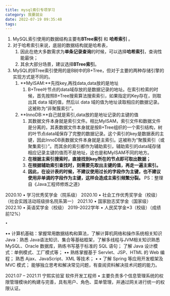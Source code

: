 ```yaml
---
title: mysql索引专项学习
category: 我要就业
date: 2022-07-19 09:35:48
tags:
---
```


1. MySQL索引使用的数据结构主要有**BTree索引** 和 **哈希索引** 。
2. 对于哈希索引来说，底层的数据结构就是哈希表，
    1. 因此在绝大多数需求为**单条记录查询**的时候，可以选择**哈希索引**，查询性能最快；
    2. 其余大部分场景，建议选择**BTree索引**。
3. MySQL的BTree索引使用的是B树中的B+Tree，但对于主要的两种存储引擎的实现方式是不同的。
    1. **MyISAM:**先找key,再找data,data放的是地址  
        1. B+Tree叶节点的data域存放的是数据记录的地址。在索引检索的时候，首先按照B+Tree搜索算法搜索索引，如果指定的Key存在，则取出其 data 域的值，然后以 data 域的值为地址读取相应的数据记录。这被称为“非聚簇索引”。
    2. **InnoDB:**自己就是索引,data放的是地址记录的主键的值  
        1. 其数据文件本身就是索引文件。相比MyISAM，索引文件和数据文件是分离的，其表数据文件本身就是按B+Tree组织的一个索引结构，树的叶节点data域保存了完整的数据记录。这个索引的key是数据表的主键，因此InnoDB表数据文件本身就是主索引。这被称为“聚簇索引（或聚集索引）”。而其余的索引都作为辅助索引，辅助索引的data域存储相应记录主键的值而不是地址，这也是和MyISAM不同的地方。
        2. **在根据主索引搜索时，直接找到key所在的节点即可取出数据；**
        3. **在根据辅助索引查找时，则需要先取出主键的值，再走一遍主索引。** 
        4. **因此，在设计表的时候，不建议使用过长的字段作为主键，也不建议使用非单调的字段作为主键，这样会造成主索引频繁分裂。** PS：整理自《Java工程师修炼之道》


2020.10	•	学习优秀奖学金（院系级）
2020.10	•	社会工作优秀奖学金（校级）（社会实践活动班级排名院系第一）
2021.10	•	国家励志奖学金（国家级）
2022.10	•	英语奖学金（校级）
2019-2022学年	•	人民奖学金*3（校级）（成绩前12%）
		
	•
••	计算机基础：掌握常用数据结构和算法，了解计算机网络和操作系统相关知识
Java：熟悉 Java语法知识、集合等基础框架，了解多线程与JVM相关知识熟悉 MySQL、Oracle 数据库，熟练书写基于标准的 SQL 语句；
了解 Java 设计模式：单例模式、工厂模式等；
	••	熟练掌握基于 Servlet、JSP、HTML 的 Web 编程；
熟悉 Ajax、JavaScript、XML 等技术；
	•
•	了解 Spring 等应用开发框架及 MVC 模式；
能够独立思考和解决常见问题，有查阅资料解决技术问题的能力。


2021.07 – 2021.11		宁熙实验室 软件开发工程师
	•	主要负责多个信息管理系统的权限管理模块的构建与完善，具有用户、角色、菜单管理，并通过网关进行统一的权限认证。

